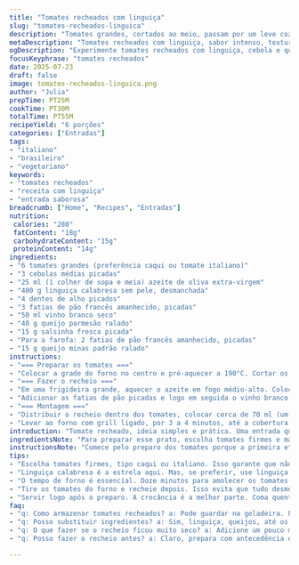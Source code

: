 ```yaml
---
title: "Tomates recheados com linguiça"
slug: "tomates-recheados-linguica"
description: "Tomates grandes, cortados ao meio, passam por um leve cozimento antes de receberem um recheio cheio de sabor feito com linguiça italiana picante, cebolas douradas, alho, pão amanhecido embebido em vinho branco, queijo parmesão ralado e salsinha fresca. Cobertos com uma farofa crocante de pão e queijo, assados até dourar. Prato salgado, sem lactose ou ovos, excelente como entrada para encontros ou refeições práticas. Quantidades ajustadas, ingredientes com toque brasileiro, e tempos de cozimento levemente alterados."
metaDescription: "Tomates recheados com linguiça, sabor intenso, textura crocante, perfeito como entrada. Receita simples, versátil. Ideal para encontros e festas."
ogDescription: "Experimente tomates recheados com linguiça, cebola e queijo. Rápido e saboroso. Ótimo para compartilhar em reuniões."
focusKeyphrase: "tomates recheados"
date: 2025-07-23
draft: false
image: tomates-recheados-linguica.png
author: "Julia"
prepTime: PT25M
cookTime: PT30M
totalTime: PT55M
recipeYield: "6 porções"
categories: ["Entradas"]
tags:
- "italiano"
- "brasileiro"
- "vegetariano"
keywords:
- "tomates recheados"
- "receita com linguiça"
- "entrada saborosa"
breadcrumb: ["Home", "Recipes", "Entradas"]
nutrition: 
 calories: "280"
 fatContent: "18g"
 carbohydrateContent: "15g"
 proteinContent: "14g"
ingredients:
- "6 tomates grandes (preferência caqui ou tomate italiano)"
- "3 cebolas médias picadas"
- "25 ml (1 colher de sopa e meia) azeite de oliva extra-virgem"
- "400 g linguiça calabresa sem pele, desmanchada"
- "4 dentes de alho picados"
- "3 fatias de pão francês amanhecido, picadas"
- "50 ml vinho branco seco"
- "40 g queijo parmesão ralado"
- "15 g salsinha fresca picada"
- "Para a farofa: 2 fatias de pão francês amanhecido, picadas"
- "15 g queijo minas padrão ralado"
instructions:
- "=== Preparar os tomates ==="
- "Colocar a grade do forno no centro e pré-aquecer a 190°C. Cortar os tomates ao meio horizontalmente. Tirar uma fatia fina da base para eles não tombarem. Com uma colher pequena, tirar os caroços e partes verdes. Colocar no refratário com a parte cortada para cima, salpicar sal e pimenta do reino a gosto, assar por 12 minutos até começarem a amolecer. Retirar e reservar. Mudar o forno para função grill."
- "=== Fazer o recheio ==="
- "Em uma frigideira grande, aquecer o azeite em fogo médio-alto. Colocar a cebola, temperar com sal e pimenta, refogar até ficarem translúcidas. Adicionar a linguiça calabresa desmanchada, mexer com colher de pau até dourar e sair um pouco da gordura. Juntar o alho picado, mexer por 1 minuto até exalar aroma."
- "Adicionar as fatias de pão picadas e logo em seguida o vinho branco. Mexer até o líquido evaporar completamente e o pão absorver o sabor. Retirar do fogo, incorporar o parmesão ralado e a salsinha. Ajustar temperos se necessário."
- "=== Montagem ==="
- "Distribuir o recheio dentro dos tomates, colocar cerca de 70 ml (um pouco mais de 1/4 de xícara) em cada metade. Fazer uma farofa misturando o pão picado com o queijo minas ralado, salpicar essa mistura por cima de cada tomate recheado."
- "Levar ao forno com grill ligado, por 3 a 4 minutos, até a cobertura ficar dourada e crocante. Servir quente ou morno."
introduction: "Tomate recheado, ideia simples e prática. Uma entrada que carrega sabores fortes da linguiça calabresa, ligada ao pão que traz textura e umidade, vinho que dá profundidade. Cebola dourada, alho picante, tudo combinado. Tapa no olho do freguês. Finalizado com crosta crocante que precisa ser aproveitada em rapidez. Não tem mistério, só colocar a mão na massa. Mistura que lembra receita da nona, mas com leveza e toque moderno. Serve como aperitivo, entra em jantarzinho, almoço em família. Ninguém reclama. Dá pra preparar antes, deixar pronto, esquentar na hora. Comer com faca e garfo ou até com a mão se estiver em roda de amigos mais informal. Cheiro que invade a casa, tomate fresco, sabor suculento da linguiça e queijo. Um clássico reinventado."
ingredientsNote: "Para preparar esse prato, escolha tomates firmes e maduros, tipo caqui ou italiano, para não desmancharem no forno. O ideal é usar pão francês amanhecido, que absorve o líquido mais facilmente e traz aquela textura rústica. Se quiser variar, substitua o parmesão por queijo minas padrão, que derrete bem e tem sabor mais suave. Linguiça calabresa sem pele facilita para desmanchar e distribuir uniformemente no recheio, mas pode usar linguiça toscana se preferir. O vinho branco pode ser seco ou meio seco, eles evaporam rápido e trazem aroma complexo. Evite pães doces ou recheados. A salsinha traz frescor, mas pode trocar por coentro em dose reduzida ou manjericão picado, conforme o paladar."
instructionsNote: "Comece pelo preparo dos tomates porque a primeira etapa no forno vai amolecer e tirar o excesso de líquido interno, evitando que a farofa fique encharcada. Alterei o tempo para 12 minutos, achei que dá um ponto melhor. O recheio pede fogo médio-alto para dourar, isso libera gordura da linguiça e carameliza a cebola, resultando em sabor mais profundo. A adição do pão e vinho é chave para um recheio úmido e firme, mas não líquido. Na hora de colocar o recheio nos tomates, faça com colher ou medida para dividir uniformemente. O toque final da farofa é importante, uma mistura simples, mas que garante crocância, que você deve gratinar no grill exatamente de 3 a 4 minutos para não queimar, só dourar. Servir imediatamente, evita que perca a textura crocante."
tips:
- "Escolha tomates firmes, tipo caqui ou italiano. Isso garante que não desmanchem no forno. A textura é importante. Evita que o recheio fique muito molhado e desmanche fácil. Experimente. Pão amanhecido é melhor, absorve mais. Por isso, molho fica certo."
- "Linguiça calabresa é a estrela aqui. Mas, se preferir, use linguiça toscana. Sabor pode mudar, mas é versátil. O vinho branco seco é chave. Ele evapora rápido e só deixa o aroma. Não use pães doces. O sabor não combina. Farofa crocante no topo é a finalização."
- "O tempo de forno é essencial. Doze minutos para amolecer os tomates. Para o recheio, mantenha fogo médio-alto. Resulta em um dourado. O pão e a linguiça se unem, criando a base. Mistura de sabores. Cobertura gratinada nos últimos minutos é tudo. Não perca."
- "Tire os tomates do forno e recheie depois. Isso evita que tudo desmorone. Use colher para dar a medida. Distribuir uniformemente é crucial. Se quiser pode usar queijo minas no lugar do parmesão. Sabor mais suave. Saltos de textura são desafios. Adapte ao gosto."
- "Servir logo após o preparo. A crocância é a melhor parte. Coma quente ou morno. Detalhes influenciam. Faca e garfo? Ou como aperitivo. Esteja à vontade. Reuniões descontraídas cabem bem. Ótimos aromas invadem a casa. Um prato cheio de histórias e sensações. "
faq:
- "q: Como armazenar tomates recheados? a: Pode guardar na geladeira. Porém a farofa não resiste. Fica mole. O ideal é comer logo. Temperos também mudam. Recheio é bom por um dia. A farofa perde a textura."
- "q: Posso substituir ingredientes? a: Sim, linguiça, queijos, até os tomates. Use o que tiver. Tomate maduro é bom. Se não encontrar calabresa, vá de toscana ou mesmo carne moída. Variações sempre agradam. A salsinha pode ser trocada por manjericão."
- "q: O que fazer se o recheio ficou muito seco? a: Adicione um pouco mais de vinho. Isso ajuda a umidificar. Se não ficou bem, mais azeite também é solução. Mas siga de olho, não exagere. Um toque de azeite realça o sabor também."
- "q: Posso fazer o recheio antes? a: Claro, prepara com antecedência é inteligente. Armazenar em geladeira é possível. Mas esquente no forno. O recheio volta a ficar saboroso. Evite micro-ondas, tudo muda. Prejuízo no sabor e textura."

---
```

